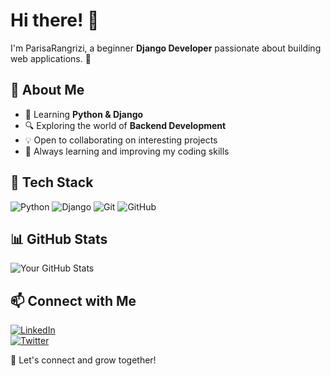 # Hi there! 👋

I'm ParisaRangrizi, a beginner **Django Developer** passionate about building web applications. 🚀

## 🌱 About Me
- 🐍 Learning **Python & Django**
- 🔍 Exploring the world of **Backend Development**
- 💡 Open to collaborating on interesting projects
- 🎯 Always learning and improving my coding skills

## 🚀 Tech Stack
![Python](https://img.shields.io/badge/Python-3776AB?style=for-the-badge&logo=python&logoColor=white)
![Django](https://img.shields.io/badge/Django-092E20?style=for-the-badge&logo=django&logoColor=white)
![Git](https://img.shields.io/badge/Git-F05032?style=for-the-badge&logo=git&logoColor=white)
![GitHub](https://img.shields.io/badge/GitHub-181717?style=for-the-badge&logo=github&logoColor=white)

## 📊 GitHub Stats
![Your GitHub Stats](https://github-readme-stats.vercel.app/api?username=ParisaRangrizi&show_icons=true&theme=radical)

## 📫 Connect with Me
[![LinkedIn](https://img.shields.io/badge/LinkedIn-0077B5?style=for-the-badge&logo=linkedin&logoColor=white)](https://www.linkedin.com/in/parisa-rangrizi-0883a2175?utm_source=share&utm_campaign=share_via&utm_content=profile&utm_medium=android_app)  
[![Twitter](https://img.shields.io/badge/Twitter-1DA1F2?style=for-the-badge&logo=twitter&logoColor=white)](https://x.com/Parisa_rn98?s=35)

🚀 Let's connect and grow together!
